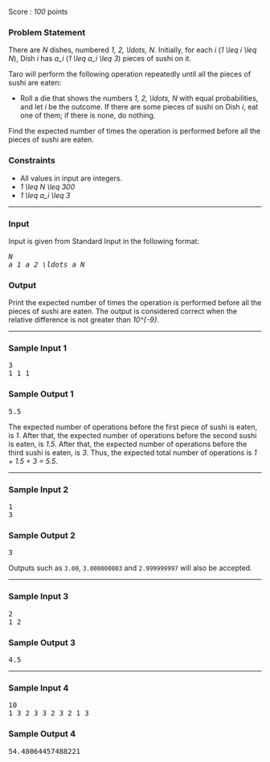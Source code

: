 <p>Score : <var>100</var> points</p>

<div class="part">
<section>
<h3>Problem Statement</h3><p>There are <var>N</var> dishes, numbered <var>1, 2, \ldots, N</var>.
Initially, for each <var>i</var> (<var>1 \leq i \leq N</var>), Dish <var>i</var> has <var>a_i</var> (<var>1 \leq a_i \leq 3</var>) pieces of sushi on it.</p>
<p>Taro will perform the following operation repeatedly until all the pieces of sushi are eaten:</p>
<ul>
<li>Roll a die that shows the numbers <var>1, 2, \ldots, N</var> with equal probabilities, and let <var>i</var> be the outcome. If there are some pieces of sushi on Dish <var>i</var>, eat one of them; if there is none, do nothing.</li>
</ul>
<p>Find the expected number of times the operation is performed before all the pieces of sushi are eaten.</p>
</section>
</div>

<div class="part">
<section>
<h3>Constraints</h3><ul>
<li>All values in input are integers.</li>
<li><var>1 \leq N \leq 300</var></li>
<li><var>1 \leq a_i \leq 3</var></li>
</ul>
</section>
</div>

<hr />
<div class="io-style">
<div class="part">
<section>
<h3>Input</h3><p>Input is given from Standard Input in the following format:</p>
<pre><var>N</var>
<var>a_1</var> <var>a_2</var> <var>\ldots</var> <var>a_N</var>
</pre>

</section>
</div>

<div class="part">
<section>
<h3>Output</h3><p>Print the expected number of times the operation is performed before all the pieces of sushi are eaten.
The output is considered correct when the relative difference is not greater than <var>10^{-9}</var>.</p>
</section>
</div>
</div>

<hr />
<div class="part">
<section>
<h3>Sample Input 1</h3><pre>3
1 1 1
</pre>

</section>
</div>

<div class="part">
<section>
<h3>Sample Output 1</h3><pre>5.5
</pre>

<p>The expected number of operations before the first piece of sushi is eaten, is <var>1</var>.
After that, the expected number of operations before the second sushi is eaten, is <var>1.5</var>.
After that, the expected number of operations before the third sushi is eaten, is <var>3</var>.
Thus, the expected total number of operations is <var>1 + 1.5 + 3 = 5.5</var>.</p>
</section>
</div>

<hr />
<div class="part">
<section>
<h3>Sample Input 2</h3><pre>1
3
</pre>

</section>
</div>

<div class="part">
<section>
<h3>Sample Output 2</h3><pre>3
</pre>

<p>Outputs such as <code>3.00</code>, <code>3.000000003</code> and <code>2.999999997</code> will also be accepted.</p>
</section>
</div>

<hr />
<div class="part">
<section>
<h3>Sample Input 3</h3><pre>2
1 2
</pre>

</section>
</div>

<div class="part">
<section>
<h3>Sample Output 3</h3><pre>4.5
</pre>

</section>
</div>

<hr />
<div class="part">
<section>
<h3>Sample Input 4</h3><pre>10
1 3 2 3 3 2 3 2 1 3
</pre>

</section>
</div>

<div class="part">
<section>
<h3>Sample Output 4</h3><pre>54.48064457488221
</pre></section>
</div>
